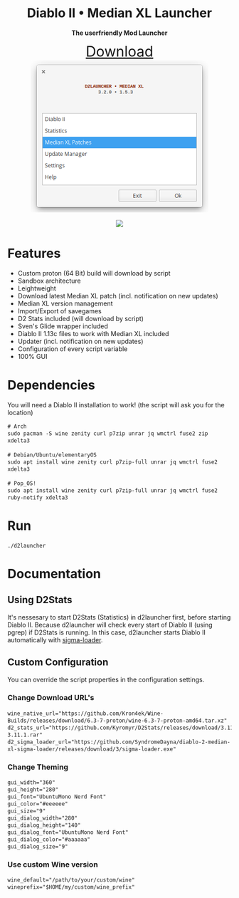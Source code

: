 
<div align="center">
  <h1>Diablo II • Median XL Launcher</h1>
  <p><b>The userfriendly Mod Launcher</b></p>
  <div><a style="font-size: 24pt;" href="https://github.com/murkl/d2launcher/releases/latest">Download</a></div>
  <div><img src="https://raw.githubusercontent.com/murkl/d2launcher/master/res/screenshot.png" /></div>
  <p><img src="https://img.shields.io/badge/MAINTAINED-YES-green?style=for-the-badge" /></p>
</div>

# Features

- Custom proton (64 Bit) build will download by script
- Sandbox architecture
- Leightweight
- Download latest Median XL patch (incl. notification on new updates)
- Median XL version management
- Import/Export of savegames
- D2 Stats included (will download by script)
- Sven's Glide wrapper included
- Diablo II 1.13c files to work with Median XL included
- Updater (incl. notification on new updates)
- Configuration of every script variable
- 100% GUI

# Dependencies

You will need a Diablo II installation to work! (the script will ask you for the location)

```
# Arch
sudo pacman -S wine zenity curl p7zip unrar jq wmctrl fuse2 zip xdelta3

# Debian/Ubuntu/elementaryOS
sudo apt install wine zenity curl p7zip-full unrar jq wmctrl fuse2 xdelta3

# Pop_OS!
sudo apt install wine zenity curl p7zip-full unrar jq wmctrl fuse2 ruby-notify xdelta3
```

# Run

```
./d2launcher
```

# Documentation

## Using D2Stats

It's nessesary to start D2Stats (Statistics) in d2launcher first, before starting Diablo II. Because d2launcher will check every start of Diablo II (using pgrep) if D2Stats is running. In this case, d2launcher starts Diablo II automatically with [sigma-loader](https://github.com/SyndromeDayna/diablo-2-median-xl-sigma-loader).

## Custom Configuration

You can override the script properties in the configuration settings.

### Change Download URL's

```
wine_native_url="https://github.com/Kron4ek/Wine-Builds/releases/download/6.3-7-proton/wine-6.3-7-proton-amd64.tar.xz"
d2_stats_url="https://github.com/Kyromyr/D2Stats/releases/download/3.11.1/D2Stats-3.11.1.rar"
d2_sigma_loader_url="https://github.com/SyndromeDayna/diablo-2-median-xl-sigma-loader/releases/download/3/sigma-loader.exe"
```

### Change Theming

```
gui_width="360"
gui_height="280"
gui_font="UbuntuMono Nerd Font"
gui_color="#eeeeee"
gui_size="9"
gui_dialog_width="280"
gui_dialog_height="140"
gui_dialog_font="UbuntuMono Nerd Font"
gui_dialog_color="#aaaaaa"
gui_dialog_size="9"
```

### Use custom Wine version

```
wine_default="/path/to/your/custom/wine"
wineprefix="$HOME/my/custom/wine_prefix"
```
